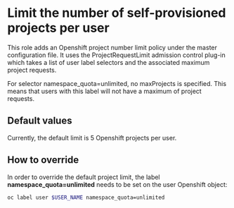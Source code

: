 # Limit the number of self-provisioned projects per user

This role adds an Openshift project number limit policy under the master configuration file.
It uses the ProjectRequestLimit admission control plug-in which takes a list of user label 
selectors and the associated maximum project requests.

For selector namespace_quota=unlimited, no maxProjects is specified. This means that users 
with this label will not have a maximum of project requests.

## Default values
Currently, the default limit is 5 Openshift projects per user.

## How to override
In order to override the default project limit, the label **namespace_quota=unlimited** needs 
to be set on the user Openshift object:
```bash
oc label user $USER_NAME namespace_quota=unlimited
```
